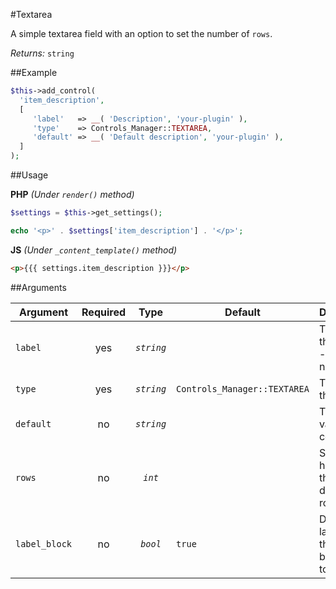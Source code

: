 #Textarea

A simple textarea field with an option to set the number of `rows`.

*Returns:* `string`

##Example

```php
$this->add_control(
  'item_description',
  [
     'label'   => __( 'Description', 'your-plugin' ),
     'type'    => Controls_Manager::TEXTAREA,
     'default' => __( 'Default description', 'your-plugin' ),
  ]
);
```

##Usage

**PHP** *(Under `render()` method)*
```php
$settings = $this->get_settings(); 

echo '<p>' . $settings['item_description'] . '</p>';
```

**JS** *(Under `_content_template()` method)*
```html
<p>{{{ settings.item_description }}}</p>
```

##Arguments

Argument       | Required   | Type         | Default                      | Description
------------   | :--------: | :------:     | ---------------------------- | ---------------------------------------------
`label`        | yes        | *`string`*   |                              | The label of the control - displayed next to it
`type`         | yes        | *`string`*   | `Controls_Manager::TEXTAREA` | The type of the control
`default`      | no         | *`string`*   |                              | The default value of the control
`rows`         | no         | *`int`*      |                              | Sets the height of the textarea defined by rows of text
`label_block`  | no         | *`bool`*     | `true`                       | Display the label above the control by setting to true
